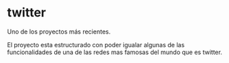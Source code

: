 # twitter
Uno de los proyectos más recientes.

El proyecto esta estructurado con poder igualar algunas de las funcionalidades de una de las redes mas famosas del mundo que es twitter.
